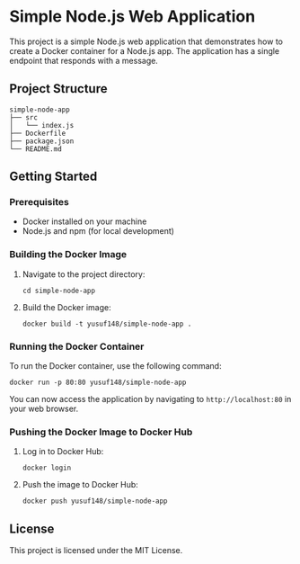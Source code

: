 # Simple Node.js Web Application

This project is a simple Node.js web application that demonstrates how to create a Docker container for a Node.js app. The application has a single endpoint that responds with a message.

## Project Structure

```
simple-node-app
├── src
│   └── index.js
├── Dockerfile
├── package.json
└── README.md
```

## Getting Started

### Prerequisites

- Docker installed on your machine
- Node.js and npm (for local development)

### Building the Docker Image

1. Navigate to the project directory:

   ```
   cd simple-node-app
   ```

2. Build the Docker image:

   ```
   docker build -t yusuf148/simple-node-app .
   ```

### Running the Docker Container

To run the Docker container, use the following command:

```
docker run -p 80:80 yusuf148/simple-node-app
```

You can now access the application by navigating to `http://localhost:80` in your web browser.

### Pushing the Docker Image to Docker Hub

1. Log in to Docker Hub:

   ```
   docker login
   ```

2. Push the image to Docker Hub:

   ```
   docker push yusuf148/simple-node-app
   ```
## License

This project is licensed under the MIT License.
